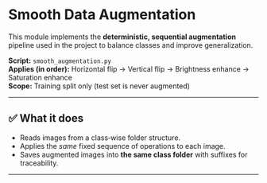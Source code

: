 # Smooth Data Augmentation

This module implements the **deterministic, sequential augmentation** pipeline used in the project to balance classes and improve generalization.

**Script:** `smooth_augmentation.py`  
**Applies (in order):** Horizontal flip → Vertical flip → Brightness enhance → Saturation enhance  
**Scope:** Training split only (test set is never augmented)

---

## ✅ What it does
- Reads images from a class‑wise folder structure.
- Applies the *same* fixed sequence of operations to each image.
- Saves augmented images into **the same class folder** with suffixes for traceability.

---
